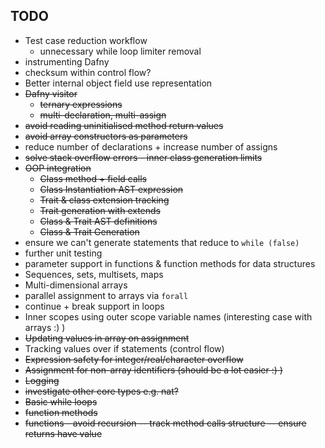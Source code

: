 ## TODO
    
- Test case reduction workflow
  - unnecessary while loop limiter removal
- instrumenting Dafny
- checksum within control flow?
- Better internal object field use representation 
- ~~Dafny visitor~~
  - ~~ternary expressions~~
  - ~~multi-declaration, multi-assign~~
- ~~avoid reading uninitialised method return values~~
- ~~avoid array constructors as parameters~~
- reduce number of declarations + increase number of assigns
- ~~solve stack overflow errors - inner class generation limits~~
- ~~OOP integration~~
    - ~~Class method + field calls~~
    - ~~Class Instantiation AST expression~~
    - ~~Trait & class extension tracking~~
    - ~~Trait generation with extends~~
    - ~~Class & Trait AST definitions~~
    - ~~Class & Trait Generation~~
- ensure we can't generate statements that reduce to `while (false)`
- further unit testing
- parameter support in functions & function methods for data structures
- Sequences, sets, multisets, maps
- Multi-dimensional arrays
- parallel assignment to arrays via ```forall```
- continue + break support in loops
- Inner scopes using outer scope variable names (interesting case with arrays :) )
- ~~Updating values in array on assignment~~
- Tracking values over if statements (control flow)
- ~~Expression safety for integer/real/character overflow~~
- ~~Assignment for non-array identifiers (should be a lot easier :) )~~
- ~~Logging~~
- ~~investigate other core types e.g. nat?~~
- ~~Basic while loops~~
- ~~function methods~~
- ~~functions - avoid recursion -- track method calls structure -- ensure returns have value~~
